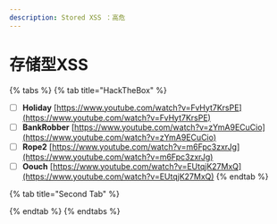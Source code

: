 ```yaml
---
description: Stored XSS ：高危
---
```


# 存储型XSS

{% tabs %}
{% tab title="HackTheBox" %}
* [ ] **Holiday**               [https://www.youtube.com/watch?v=FvHyt7KrsPE](https://www.youtube.com/watch?v=FvHyt7KrsPE)
* [ ] **BankRobber**      [https://www.youtube.com/watch?v=zYmA9ECuCio](https://www.youtube.com/watch?v=zYmA9ECuCio)
* [ ] **Rope2**                 [https://www.youtube.com/watch?v=m6Fpc3zxrJg](https://www.youtube.com/watch?v=m6Fpc3zxrJg)
* [ ] **Oouch**                 [https://www.youtube.com/watch?v=EUtqjK27MxQ](https://www.youtube.com/watch?v=EUtqjK27MxQ)
{% endtab %}

{% tab title="Second Tab" %}

{% endtab %}
{% endtabs %}

